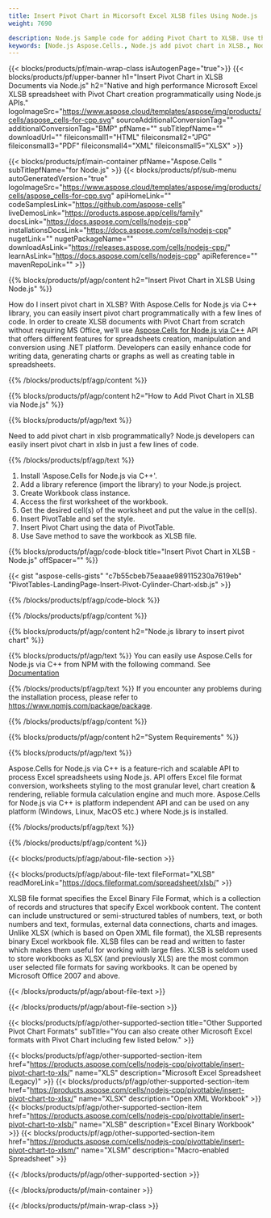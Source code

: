```yaml
---
title: Insert Pivot Chart in Micorsoft Excel XLSB files Using Node.js 
weight: 7690

description: Node.js Sample code for adding Pivot Chart to XLSB. Use this code for inserting Pivot Chart to XLSB file.
keywords: [Node.js Aspose.Cells., Node.js add pivot chart in XLSB., Node.js insert pivot chart in XLSB., Node.js create pivot chart in XLSB., Node.js modify pivot chart in XLSB., Node.js access pivot chart in XLSB]
---
```


{{< blocks/products/pf/main-wrap-class isAutogenPage="true">}}
{{< blocks/products/pf/upper-banner h1="Insert Pivot Chart in XLSB Documents via Node.js" h2="Native and high performance Microsoft Excel XLSB spreadsheet with Pivot Chart creation programmatically using Node.js APIs." logoImageSrc="https://www.aspose.cloud/templates/aspose/img/products/cells/aspose_cells-for-cpp.svg" sourceAdditionalConversionTag="" additionalConversionTag="BMP" pfName="" subTitlepfName="" downloadUrl="" fileiconsmall1="HTML" fileiconsmall2="JPG" fileiconsmall3="PDF" fileiconsmall4="XML" fileiconsmall5="XLSX" >}}

{{< blocks/products/pf/main-container pfName="Aspose.Cells " subTitlepfName="for Node.js" >}}
{{< blocks/products/pf/sub-menu autoGeneratedVersion="true" logoImageSrc="https://www.aspose.cloud/templates/aspose/img/products/cells/aspose_cells-for-cpp.svg" apiHomeLink="" codeSamplesLink="https://github.com/aspose-cells" liveDemosLink="https://products.aspose.app/cells/family" docsLink="https://docs.aspose.com/cells/nodejs-cpp" installationsDocsLink="https://docs.aspose.com/cells/nodejs-cpp" nugetLink="" nugetPackageName="" downloadAsLink="https://releases.aspose.com/cells/nodejs-cpp/" learnAsLink="https://docs.aspose.com/cells/nodejs-cpp" apiReference="" mavenRepoLink="" >}}


{{% blocks/products/pf/agp/content h2="Insert Pivot Chart in XLSB Using Node.js" %}}

How do I insert pivot chart in XLSB? With Aspose.Cells for Node.js via C++ library, you can easily insert pivot chart programmatically with  a few lines of code. In order to create XLSB documents with Pivot Chart from scratch without requiring MS Office, we’ll use [Aspose.Cells for Node.js via C++](https://products.aspose.com/cells/nodejs-cpp/) API that offers different features for spreadsheets creation, manipulation and conversion using .NET platform. Developers can easily enhance code for writing data, generating charts or graphs as well as creating table in spreadsheets.
 
{{% /blocks/products/pf/agp/content %}}


{{% blocks/products/pf/agp/content h2="How to Add Pivot Chart in XLSB via Node.js" %}}

{{% blocks/products/pf/agp/text %}}

Need to add pivot chart in xlsb programmatically? Node.js developers can easily insert pivot chart in xlsb in just a few lines of code.

{{% /blocks/products/pf/agp/text %}}

1.  Install 'Aspose.Cells for Node.js via C++'.
1.  Add a library reference (import the library) to your Node.js project.
1.  Create Workbook class instance.
1.  Access the first worksheet of the workbook.
1.  Get the desired cell(s) of the worksheet and put the value in the cell(s).
1.  Insert PivotTable and set the style.
1.  Insert Pivot Chart using the data of PivotTable.
1.  Use Save method to save the workbook as XLSB file.

{{% blocks/products/pf/agp/code-block title="Insert Pivot Chart in XLSB - Node.js" offSpacer="" %}}

{{< gist "aspose-cells-gists" "c7b55cbeb75eaaae989115230a7619eb" "PivotTables-LandingPage-Insert-Pivot-Cylinder-Chart-xlsb.js" >}}

{{% /blocks/products/pf/agp/code-block %}}

{{% /blocks/products/pf/agp/content %}}

{{% blocks/products/pf/agp/content h2="Node.js library to insert pivot chart" %}}

{{% blocks/products/pf/agp/text %}}
You can easily use Aspose.Cells for Node.js via C++ from NPM with the following command. See [Documentation](https://docs.aspose.com/cells/nodejs-cpp/getting-started/#install-from-npm)

{{% /blocks/products/pf/agp/text %}}
If you encounter any problems during the installation process, please refer to https://www.npmjs.com/package/package.

{{% /blocks/products/pf/agp/content %}}

{{% blocks/products/pf/agp/content h2="System Requirements" %}}

{{% blocks/products/pf/agp/text %}}

 Aspose.Cells for Node.js via C++ is a feature-rich and scalable API to process Excel spreadsheets using Node.js. API offers Excel file format conversion, worksheets styling to the most granular level, chart creation & rendering, reliable formula calculation engine and much more. Aspose.Cells for Node.js via C++ is platform independent API and can be used on any platform (Windows, Linux, MacOS etc.) where Node.js is installed.
 
{{% /blocks/products/pf/agp/text %}}


{{% /blocks/products/pf/agp/content %}}

{{< blocks/products/pf/agp/about-file-section >}}

{{< blocks/products/pf/agp/about-file-text fileFormat="XLSB" readMoreLink="https://docs.fileformat.com/spreadsheet/xlsb/" >}}

XLSB file format specifies the Excel Binary File Format, which is a collection of records and structures that specify Excel workbook content. The content can include unstructured or semi-structured tables of numbers, text, or both numbers and text, formulas, external data connections, charts and images. Unlike XLSX (which is based on Open XML file format), the XLSB represents binary Excel workbook file. XLSB files can be read and written to faster which makes them useful for working with large files. XLSB is seldom used to store workbooks as XLSX (and previously XLS) are the most common user selected file formats for saving workbooks. It can be opened by Microsoft Office 2007 and above.

{{< /blocks/products/pf/agp/about-file-text >}}

{{< /blocks/products/pf/agp/about-file-section >}}
<!-- aboutfile Ends -->

{{< blocks/products/pf/agp/other-supported-section title="Other Supported Pivot Chart Formats" subTitle="You can also create other Microsoft Excel formats with Pivot Chart including few listed below." >}}

{{< blocks/products/pf/agp/other-supported-section-item href="https://products.aspose.com/cells/nodejs-cpp/pivottable/insert-pivot-chart-to-xls/" name="XLS" description="Microsoft Excel Spreadsheet (Legacy)" >}}
{{< blocks/products/pf/agp/other-supported-section-item href="https://products.aspose.com/cells/nodejs-cpp/pivottable/insert-pivot-chart-to-xlsx/" name="XLSX" description="Open XML Workbook" >}}
{{< blocks/products/pf/agp/other-supported-section-item href="https://products.aspose.com/cells/nodejs-cpp/pivottable/insert-pivot-chart-to-xlsb/" name="XLSB" description="Excel Binary Workbook" >}}
{{< blocks/products/pf/agp/other-supported-section-item href="https://products.aspose.com/cells/nodejs-cpp/pivottable/insert-pivot-chart-to-xlsm/" name="XLSM" description="Macro-enabled Spreadsheet" >}}

{{< /blocks/products/pf/agp/other-supported-section >}}

{{< /blocks/products/pf/main-container >}}
    
{{< /blocks/products/pf/main-wrap-class >}}
